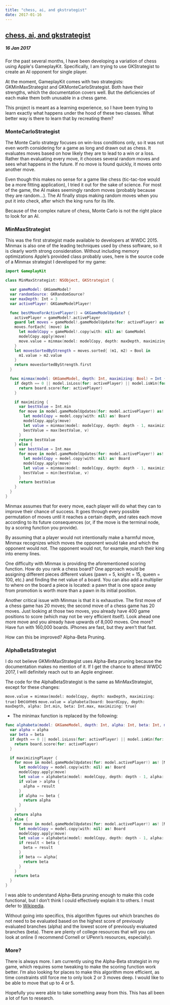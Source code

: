 ```yaml
---
title: "chess, ai, and gkstrategist"
date: 2017-01-16
---
```


<h2><a href="http://evandekhayser.com/2017/01/16/chess-ai-and-gkstrategist" class="title">chess, ai, and gkstrategist</a></h2>
<h5>16 Jan 2017</h5>

For the past several months, I have been developing a variation of chess using Apple's GameplayKit. Specifically, I am trying to use GKStrategist to create an AI opponent for single player.

At the moment, GameplayKit comes with two strategists: GKMinMaxStrategist and GKMonteCarloStrategist. Both have their strengths, which the documentation covers well. But the deficiencies of each make them both unusable in a chess game.

This project is meant as a learning experience, so I have been trying to learn exactly what happens under the hood of these two classes. What better way is there to learn that by recreating them?

### MonteCarloStrategist

The Monte Carlo strategy focuses on win-loss conditions only, so it was not even worth considering for a game as long and drawn out as chess. It evaluates moves based on how likely they are to lead to a win or a loss. Rather than evaluating every move, it chooses several random moves and sees what happens in the future. If no move is found quickly, it moves onto another move.

Even though this makes no sense for a game like chess (tic-tac-toe would be a more fitting application), I tried it out for the sake of science. For most of the game, the AI makes seemingly random moves (probably because they are random…). The AI finally stops making random moves when you put it into check, after which the king runs for its life.

Because of the complex nature of chess, Monte Carlo is not the right place to look for an AI.

### MinMaxStrategist

This was the first strategist made available to developers at WWDC 2015. Minmax is also one of the leading techniques used by chess software, so it is clearly worth strong consideration. Without including memory optimizations Apple’s provided class probably uses, here is the source code of a Minmax strategist I developed for my game:

```swift
import GameplayKit

class MinMaxStrategist: NSObject, GKStrategist {

  var gameModel: GKGameModel?
  var randomSource: GKRandomSource?
  var maxDepth: Int = 3
  var activePlayer: GKGameModelPlayer!

  func bestMoveForActivePlayer() → GKGameModelUpdate? {
    activePlayer = gameModel?.activePlayer
    guard let moves = gameModel!.gameModelUpdate(for: activePlayer) as? [Move] else { return nil }
    moves.forEach{ (move) in
      let modelCopy = gameModel!.copy(with: nil) as! GameModel
      modelCopy.apply(move)
      move.value = minmax(model: modelCopy, depth: maxDepth, maximizing: true)
    }
    let movesSortedByStrength = moves.sorted{ (m1, m2) → Bool in
      m1.value > m2.value
    }
    return movesSortedByStrength.first
  }

  func minmax(model: GKGameModel, depth: Int, maximizing: Bool) → Int {
    if depth == 0 || model.isLoss(for: activePlayer) || model.isWin(for: activePlayer) {
      return board.score(for: activePlayer)
    }

    if maximizing {
      var bestValue = Int.min
      for move in model.gameModelUpdates(for: model.activePlayer!) as! [Move] {
        let modelCopy = model.copy(with: nil) as! Board
        modelCopy.apply(move)
        let value = minmax(model: modelCopy, depth: depth - 1, maximizing: false)
        bestValue = max(bestValue, v)
      }
      return bestValue
    } else {
      var bestValue = Int.max
      for move in model.gameModelUpdates(for: model.activePlayer!) as! [Move] {
        let modelCopy = model.copy(with: nil) as! Board
        modelCopy.apply(move)
        let value = minmax(model: modelCopy, depth: depth - 1, maximizing: true)
        bestValue = min(bestValue, v)
      }
      return bestValue
    }
  }
}
```

Minmax assumes that for every move, each player will do what they can to improve their chance of success. It goes through every possible permutation of moves until it reaches a certain depth, and rates each move according to its future consequences (or, if the move is the terminal node, by a scoring function you provide).

By assuming that a player would not intentionally make a harmful move, Minmax recognizes which moves the opponent would take and which the opponent would not. The opponent would not, for example, march their king into enemy lines.

One difficulty with Minmax is providing the aforementioned scoring function. How do you rank a chess board? One approach would be assigning different pieces different values (pawn = 5, knight = 15, queen = 100, etc.) and finding the net value of a board. You can also add a multiplier to where on the board a piece is located: a pawn that is one space away from promotion is worth more than a pawn in its initial position.

Another critical issue with Minmax is that it is exhaustive. The first move of a chess game has 20 moves; the second move of a chess game has 20 moves. Just looking at those two moves, you already have 400 game positions to score (which may not be very efficient itself). Look ahead one more move and you already have upwards of 8,000 moves. One more? Have fun with 160,000 boards. iPhones are fast, but they aren’t that fast.

How can this be improved? Alpha-Beta Pruning.

### AlphaBetaStrategist

I do not believe GKMinMaxStrategist uses Alpha-Beta pruning because the documentation makes no mention of it. If I get the chance to attend WWDC 2017, I will definitely reach out to an Apple engineer.

The code for the AlphaBetaStrategist is the same as MinMaxStrategist, except for these changes:

`move.value = minmax(model: modelCopy, depth: maxDepth, maximizing: true)` becomes `move.value = alphabeta(board: boardCopy, depth: maxDepth, alpha: Int.min, beta: Int.max, maximizing: true)`
- The minimax function is replaced by the following:

```swift
func alphabeta(model: GKGameModel, depth: Int, alpha: Int, beta: Int, maximizing: Bool) → Int {
  var alpha = alpha
  var beta = beta
  if depth == 0 || model.isLoss(for: activePlayer) || model.isWin(for: activePlayer) {
    return board.score(for: activePlayer)
  }

  if maximizingPlayer {
    for move in model.gameModelUpdates(for: model.activePlayer!) as! [Move] {
      let modelCopy = model.copy(with: nil) as! Board
      modelCopy.apply(move)
      let value = alphabeta(model: modelCopy, depth: depth - 1, alpha: alpha, beta: beta, maximizing: false)
      if value > alpha {
        alpha = result
      }
      if alpha >= beta {
        return alpha
      }
    }
    return alpha
  } else {
    for move in model.gameModelUpdates(for: model.activePlayer!) as! [Move] {
      let modelCopy = model.copy(with: nil) as! Board
      modelCopy.apply(move)
      let value = alphabeta(model: modelCopy, depth: depth - 1, alpha: alpha, beta: beta, maximizing: true)
      if result < beta {
        beta = result
      }
      if beta <= alpha{
        return beta
      }
    }
    return beta
  }
}
```

I was able to understand Alpha-Beta pruning enough to make this code functional, but I don’t think I could effectively explain it to others. I must defer to [Wikipedia](https://en.wikipedia.org/wiki/Alpha–beta_pruning).

Without going into specifics, this algorithm figures out which branches do not need to be evaluated based on the highest score of previously evaluated branches (alpha) and the lowest score of previously evaluated branches (beta). There are plenty of college resources that will you can look at online (I recommend Cornell or UPenn’s resources, especially).

### More?

There is always more. I am currently using the Alpha-Beta strategist in my game, which requires some tweaking to make the scoring function work better. I’m also looking for places to make this algorithm more efficient, as time constraints still force me to only look 2 or 3 moves deep. I would like to be able to move that up to 4 or 5.

Hopefully you were able to take something away from this. This has all been a lot of fun to research.
